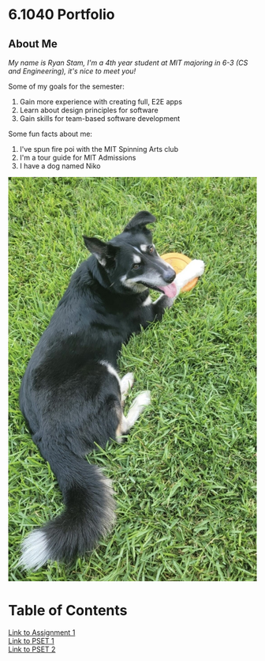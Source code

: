 <!-- # Template Portfolio
This will be your portfolio repository. Use this as a [template repository](https://docs.github.com/en/repositories/creating-and-managing-repositories/creating-a-template-repository) and customize it to your own tastes. We gave you a starting point with a space to describe yourself and a link to where your assignment 1 file can be.

# About Me
*My name is Amber Horvath, I'm a postdoctoral associate researching code comprehension interventions, it's nice to meet you! [Here is a link to my real website.](https://amberhorvath.com)
Now you should write something about yourself here!*

Some fun facts about me:
1. I love hockey.
2. I do pottery.
3. I have an extra bone in my right foot.

![picture of snow leopard mama and baby](https://pbs.twimg.com/media/GzYlia3XMAAWfm4?format=jpg&name=4096x4096) -->

# 6.1040 Portfolio

## About Me
*My name is Ryan Stam, I'm a 4th year student at MIT majoring in 6-3 (CS and Engineering), it's nice to meet you!*

Some of my goals for the semester:
1. Gain more experience with creating full, E2E apps
2. Learn about design principles for software
3. Gain skills for team-based software development

Some fun facts about me: 
1. I've spun fire poi with the MIT Spinning Arts club
2. I'm a tour guide for MIT Admissions
3. I have a dog named Niko


![Picture of Niko (my dog)](assets/61040-niko.jpg)

# Table of Contents
[Link to Assignment 1](assignments/assignment1/assignment1.md)  
[Link to PSET 1](assignments/pset1/pset1.md)  
[Link to PSET 2](assignments/pset2/pset2.md)  